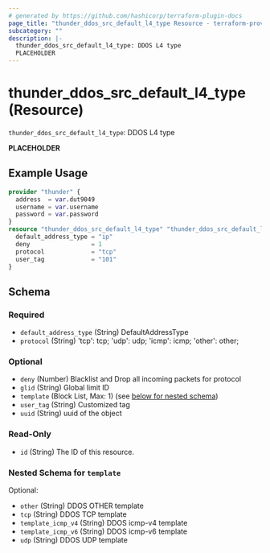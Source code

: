```yaml
---
# generated by https://github.com/hashicorp/terraform-plugin-docs
page_title: "thunder_ddos_src_default_l4_type Resource - terraform-provider-thunder"
subcategory: ""
description: |-
  thunder_ddos_src_default_l4_type: DDOS L4 type
  PLACEHOLDER
---
```


# thunder_ddos_src_default_l4_type (Resource)

`thunder_ddos_src_default_l4_type`: DDOS L4 type

__PLACEHOLDER__

## Example Usage

```terraform
provider "thunder" {
  address  = var.dut9049
  username = var.username
  password = var.password
}
resource "thunder_ddos_src_default_l4_type" "thunder_ddos_src_default_l4_type" {
  default_address_type = "ip"
  deny                 = 1
  protocol             = "tcp"
  user_tag             = "101"
}
```

<!-- schema generated by tfplugindocs -->
## Schema

### Required

- `default_address_type` (String) DefaultAddressType
- `protocol` (String) 'tcp': tcp; 'udp': udp; 'icmp': icmp; 'other': other;

### Optional

- `deny` (Number) Blacklist and Drop all incoming packets for protocol
- `glid` (String) Global limit ID
- `template` (Block List, Max: 1) (see [below for nested schema](#nestedblock--template))
- `user_tag` (String) Customized tag
- `uuid` (String) uuid of the object

### Read-Only

- `id` (String) The ID of this resource.

<a id="nestedblock--template"></a>
### Nested Schema for `template`

Optional:

- `other` (String) DDOS OTHER template
- `tcp` (String) DDOS TCP template
- `template_icmp_v4` (String) DDOS icmp-v4 template
- `template_icmp_v6` (String) DDOS icmp-v6 template
- `udp` (String) DDOS UDP template



